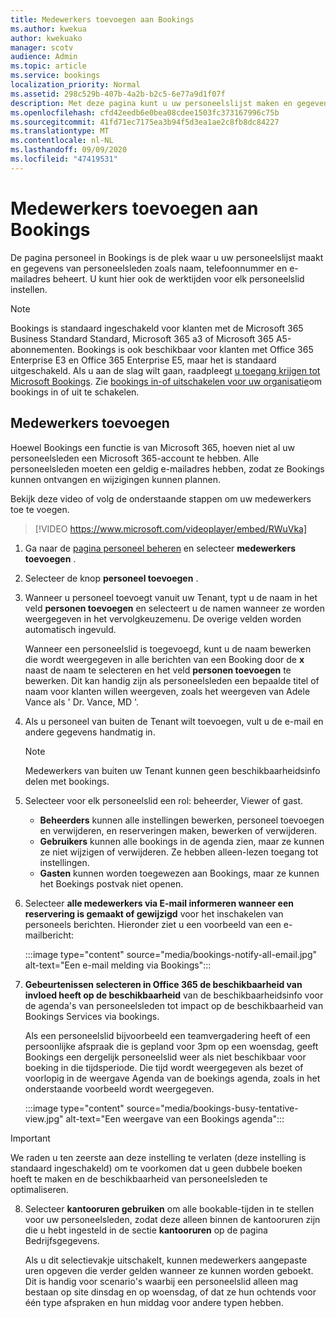 ```yaml
---
title: Medewerkers toevoegen aan Bookings
ms.author: kwekua
author: kwekuako
manager: scotv
audience: Admin
ms.topic: article
ms.service: bookings
localization_priority: Normal
ms.assetid: 298c529b-407b-4a2b-b2c5-6e77a9d1f07f
description: Met deze pagina kunt u uw personeelslijst maken en gegevens van personeelsleden beheren, zoals de naam, het telefoonnummer en het e-mailadres.
ms.openlocfilehash: cfd42eedb6e0bea08cdee1503fc373167996c75b
ms.sourcegitcommit: 41fd71ec7175ea3b94f5d3ea1ae2c8fb8dc84227
ms.translationtype: MT
ms.contentlocale: nl-NL
ms.lasthandoff: 09/09/2020
ms.locfileid: "47419531"
---
```

# <a name="add-staff-to-bookings"></a>Medewerkers toevoegen aan Bookings

De pagina personeel in Bookings is de plek waar u uw personeelslijst maakt en gegevens van personeelsleden zoals naam, telefoonnummer en e-mailadres beheert. U kunt hier ook de werktijden voor elk personeelslid instellen.

> [!NOTE]
> Bookings is standaard ingeschakeld voor klanten met de Microsoft 365 Business Standard Standard, Microsoft 365 a3 of Microsoft 365 A5-abonnementen. Bookings is ook beschikbaar voor klanten met Office 365 Enterprise E3 en Office 365 Enterprise E5, maar het is standaard uitgeschakeld. Als u aan de slag wilt gaan, raadpleegt [u toegang krijgen tot Microsoft Bookings](get-access.md). Zie [bookings in-of uitschakelen voor uw organisatie](turn-bookings-on-or-off.md)om bookings in of uit te schakelen.

## <a name="add-staff"></a>Medewerkers toevoegen

Hoewel Bookings een functie is van Microsoft 365, hoeven niet al uw personeelsleden een Microsoft 365-account te hebben. Alle personeelsleden moeten een geldig e-mailadres hebben, zodat ze Bookings kunnen ontvangen en wijzigingen kunnen plannen.

Bekijk deze video of volg de onderstaande stappen om uw medewerkers toe te voegen.

> [!VIDEO https://www.microsoft.com/videoplayer/embed/RWuVka]

1. Ga naar de [pagina personeel beheren](https://outlook.office.com/bookings/staff) en selecteer **medewerkers toevoegen** .

2. Selecteer de knop **personeel toevoegen** .

3. Wanneer u personeel toevoegt vanuit uw Tenant, typt u de naam in het veld **personen toevoegen** en selecteert u de namen wanneer ze worden weergegeven in het vervolgkeuzemenu. De overige velden worden automatisch ingevuld.

    Wanneer een personeelslid is toegevoegd, kunt u de naam bewerken die wordt weergegeven in alle berichten van een Booking door de **x** naast de naam te selecteren en het veld **personen toevoegen** te bewerken. Dit kan handig zijn als personeelsleden een bepaalde titel of naam voor klanten willen weergeven, zoals het weergeven van Adele Vance als ' Dr. Vance, MD '.

4. Als u personeel van buiten de Tenant wilt toevoegen, vult u de e-mail en andere gegevens handmatig in.

    > [!NOTE]
    > Medewerkers van buiten uw Tenant kunnen geen beschikbaarheidsinfo delen met bookings.

5. Selecteer voor elk personeelslid een rol: beheerder, Viewer of gast.
    - **Beheerders** kunnen alle instellingen bewerken, personeel toevoegen en verwijderen, en reserveringen maken, bewerken of verwijderen.
    - **Gebruikers** kunnen alle bookings in de agenda zien, maar ze kunnen ze niet wijzigen of verwijderen. Ze hebben alleen-lezen toegang tot instellingen.
    - **Gasten** kunnen worden toegewezen aan Bookings, maar ze kunnen het Boekings postvak niet openen.

6. Selecteer **alle medewerkers via E-mail informeren wanneer een reservering is gemaakt of gewijzigd** voor het inschakelen van personeels berichten. Hieronder ziet u een voorbeeld van een e-mailbericht:

    :::image type="content" source="media/bookings-notify-all-email.jpg" alt-text="Een e-mail melding via Bookings":::

7. **Gebeurtenissen selecteren in Office 365 de beschikbaarheid van invloed heeft op de beschikbaarheid** van de beschikbaarheidsinfo voor de agenda's van personeelsleden tot impact op de beschikbaarheid van Bookings Services via bookings.

    Als een personeelslid bijvoorbeeld een teamvergadering heeft of een persoonlijke afspraak die is gepland voor 3pm op een woensdag, geeft Bookings een dergelijk personeelslid weer als niet beschikbaar voor boeking in die tijdsperiode. Die tijd wordt weergegeven als bezet of voorlopig in de weergave Agenda van de boekings agenda, zoals in het onderstaande voorbeeld wordt weergegeven.

    :::image type="content" source="media/bookings-busy-tentative-view.jpg" alt-text="Een weergave van een Bookings agenda":::

> [!IMPORTANT]
> We raden u ten zeerste aan deze instelling te verlaten (deze instelling is standaard ingeschakeld) om te voorkomen dat u geen dubbele boeken hoeft te maken en de beschikbaarheid van personeelsleden te optimaliseren.

8. Selecteer **kantooruren gebruiken** om alle bookable-tijden in te stellen voor uw personeelsleden, zodat deze alleen binnen de kantooruren zijn die u hebt ingesteld in de sectie **kantooruren** op de pagina Bedrijfsgegevens.

    Als u dit selectievakje uitschakelt, kunnen medewerkers aangepaste uren opgeven die verder gelden wanneer ze kunnen worden geboekt. Dit is handig voor scenario's waarbij een personeelslid alleen mag bestaan op site dinsdag en op woensdag, of dat ze hun ochtends voor één type afspraken en hun middag voor andere typen hebben.
